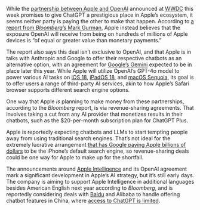 While the [partnership between Apple and OpenAI](/2024/6/10/24174786/apple-openai-partnership-chatgpt-wwdc) announced at [WWDC](/2024/6/10/24171999/apple-wwdc-2024-news-rumors-announcements-ios-18-ai) this week promises to give ChatGPT a prestigious place in Apple’s ecosystem, it seems neither party is paying the other to make that happen. According to [a report from *Bloomberg*’s Mark Gurman](https://www.bloomberg.com/news/articles/2024-06-12/apple-to-pay-openai-for-chatgpt-through-distribution-not-cash), Apple instead believes that the exposure OpenAI will receive from being on hundreds of millions of Apple devices is “of equal or greater value than monetary payments.”

The report also says this deal isn’t exclusive to OpenAI, and that Apple is in talks with Anthropic and Google to offer their respective chatbots as an alternative option, with an agreement for [Google’s Gemini](/24176860/google-gemini-explained-ai-assistant) expected to be in place later this year. While Apple will utilize OpenAI’s GPT-4o model to power various AI tasks on [iOS 18](/2024/6/10/24172132/apple-ios-18-new-features-ai), [iPadOS 18](/2024/6/10/24140821/apple-ipados-18-features-updates-apps-wwdc-2024), and [macOS Sequoia](/2024/6/10/24170586/macos-15-mac-apple-ai-wwdc-2024), its goal is to offer users a range of third-party AI services, akin to how Apple’s Safari browser supports different search engine options.

One way that Apple *is* planning to make money from these partnerships, according to the *Bloomberg* report, is via revenue-sharing agreements. That involves taking a cut from any AI provider that monetizes results in their chatbots, such as the $20-per-month subscription plan for ChatGPT Plus.

Apple is reportedly expecting chatbots and LLMs to start tempting people away from using traditional search engines. That’s not ideal for the extremely lucrative arrangement [that has Google paying Apple billions of dollars](/2024/5/2/24147007/google-paid-apple-20-billion-in-2022-to-be-safaris-default-search-engine) to be the iPhone’s default search engine, so revenue-sharing deals could be one way for Apple to make up for the shortfall.

The announcements around [Apple Intelligence](/2024/6/10/24175405/wwdc-apple-ai-news-features-ios-18-macos-15-iphone-ipad-mac) and its OpenAI agreement mark a significant development in Apple’s AI strategy, but it’s still early days. The company is aiming to support Apple Intelligence in additional languages besides American English next year according to *Bloomberg*, and is reportedly considering deals with [Baidu](/2024/3/22/24108558/apples-plans-for-ai-in-china-could-involve-baidu) and Alibaba to handle offering chatbot features in China, where [access to ChatGPT is limited](/2023/2/22/23609945/china-ai-chatbots-chatgpt-regulators-censorship).
